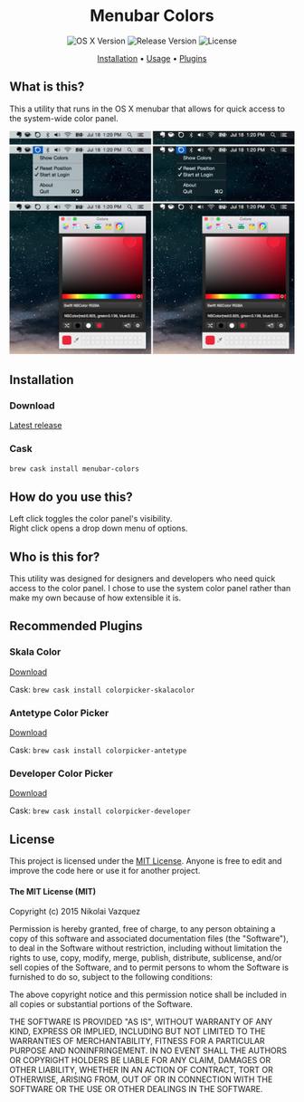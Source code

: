 <h1 align="center">Menubar Colors</h1>

<p align="center">
    <img alt="OS X Version"    src="http://img.shields.io/badge/OS%20X-10.10%2B-lightgrey.svg"/>
    <img alt="Release Version" src="https://img.shields.io/badge/release-v2.3.0-orange.svg"/>
    <img alt="License"         src="https://img.shields.io/badge/license-MIT-blue.svg"/>
</p>

<p align="center">
    <a href="#installation">Installation</a>
  • <a href="#how-do-you-use-this">Usage</a>
  • <a href="#recommended-plugins">Plugins</a>
</p>

## What is this?

This a utility that runs in the OS X menubar that allows for quick access to the
system-wide color panel.

![Example](./Example.jpg)

## Installation

### Download

[Latest release](https://github.com/nvzqz/Menubar-Colors/releases/latest)

### Cask

`brew cask install menubar-colors`

## How do you use this?

Left click toggles the color panel's visibility. <br/>
Right click opens a drop down menu of options.

## Who is this for?

This utility was designed for designers and developers who need quick access to
the color panel. I chose to use the system color panel rather than make my own
because of how extensible it is.

## Recommended Plugins

### Skala Color

[Download](http://bjango.com/mac/skalacolor/)

Cask: `brew cask install colorpicker-skalacolor`

### Antetype Color Picker

[Download](http://www.antetype.com/blog/2014/03/updated-antetype-color-picker-1-4-1/)

Cask: `brew cask install colorpicker-antetype`

### Developer Color Picker

[Download](http://download.panic.com/picker/)

Cask: `brew cask install colorpicker-developer`

## License

This project is licensed under the [MIT License](http://opensource.org/licenses/MIT).
Anyone is free to edit and improve the code here or use it for another project.

#### The MIT License (MIT)

Copyright (c) 2015 Nikolai Vazquez

Permission is hereby granted, free of charge, to any person obtaining a copy
of this software and associated documentation files (the "Software"), to deal
in the Software without restriction, including without limitation the rights
to use, copy, modify, merge, publish, distribute, sublicense, and/or sell
copies of the Software, and to permit persons to whom the Software is
furnished to do so, subject to the following conditions:

The above copyright notice and this permission notice shall be included in
all copies or substantial portions of the Software.

THE SOFTWARE IS PROVIDED "AS IS", WITHOUT WARRANTY OF ANY KIND, EXPRESS OR
IMPLIED, INCLUDING BUT NOT LIMITED TO THE WARRANTIES OF MERCHANTABILITY,
FITNESS FOR A PARTICULAR PURPOSE AND NONINFRINGEMENT. IN NO EVENT SHALL THE
AUTHORS OR COPYRIGHT HOLDERS BE LIABLE FOR ANY CLAIM, DAMAGES OR OTHER
LIABILITY, WHETHER IN AN ACTION OF CONTRACT, TORT OR OTHERWISE, ARISING FROM,
OUT OF OR IN CONNECTION WITH THE SOFTWARE OR THE USE OR OTHER DEALINGS IN
THE SOFTWARE.
